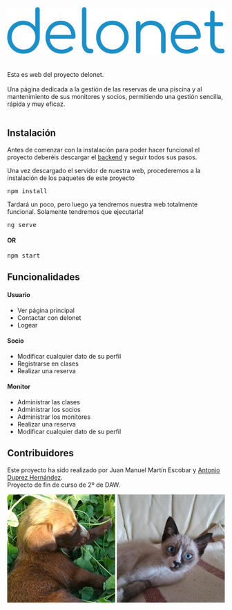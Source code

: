## <img src="./src/assets/deloSVGblue.svg">

<br/>
Esta es web del proyecto delonet.<br/>
<br/>
Una página dedicada a la gestión de las reservas de una piscina y al mantenimiento de sus monitores y socios, permitiendo una gestión sencilla, rápida y muy eficaz.
<br/><br/>

## Instalación

Antes de comenzar con la instalación para poder hacer funcional el proyecto deberéis descargar el <a href="https://github.com/AntonioDuprez/delonetServer">backend</a> y seguir todos sus pasos. 

Una vez descargado el servidor de nuestra web, procederemos a la instalación de los paquetes de este proyecto

<pre>npm install</pre>

Tardará un poco, pero luego ya tendremos nuestra web totalmente funcional. Solamente tendremos que ejecutarla!

<pre>ng serve</pre>

#### OR

<pre>npm start</pre>

## Funcionalidades

#### Usuario

- Ver página principal
- Contactar con delonet
- Logear

#### Socio

- Modificar cualquier dato de su perfil
- Registrarse en clases
- Realizar una reserva

#### Monitor

- Administrar las clases
- Administrar los socios
- Administrar los monitores
- Realizar una reserva
- Modificar cualquier dato de su perfil

## Contribuidores
Este proyecto ha sido realizado por Juan Manuel Martín Escobar y <a href="https://github.com/AntonioDuprez">Antonio Duprez Hernández</a>. <br>
Proyecto de fin de curso de 2º de DAW.

<img src="./src/assets/bruni.jpeg" width="250px"> <img src="./src/assets/gordito.jpeg" width="250px">
